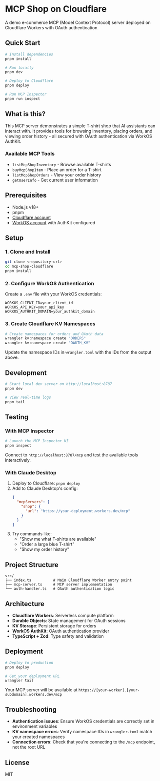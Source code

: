# MCP Shop on Cloudflare

A demo e-commerce MCP (Model Context Protocol) server deployed on Cloudflare Workers with OAuth authentication.

## Quick Start

```bash
# Install dependencies
pnpm install

# Run locally
pnpm dev

# Deploy to Cloudflare
pnpm deploy

# Run MCP Inspector
pnpm run inspect
```

## What is this?

This MCP server demonstrates a simple T-shirt shop that AI assistants can interact with. It provides tools for browsing inventory, placing orders, and viewing order history - all secured with OAuth authentication via WorkOS AuthKit.

### Available MCP Tools

- `listMcpShopInventory` - Browse available T-shirts
- `buyMcpShopItem` - Place an order for a T-shirt
- `listMcpShopOrders` - View your order history
- `getUserInfo` - Get current user information

## Prerequisites

- Node.js v18+
- pnpm
- [Cloudflare account](https://dash.cloudflare.com/sign-up)
- [WorkOS account](https://dashboard.workos.com/signup) with AuthKit configured

## Setup

### 1. Clone and Install

```bash
git clone <repository-url>
cd mcp-shop-cloudflare
pnpm install
```

### 2. Configure WorkOS Authentication

Create a `.env` file with your WorkOS credentials:

```env
WORKOS_CLIENT_ID=your_client_id
WORKOS_API_KEY=your_api_key
WORKOS_AUTHKIT_DOMAIN=your_authkit_domain
```

### 3. Create Cloudflare KV Namespaces

```bash
# Create namespaces for orders and OAuth data
wrangler kv:namespace create "ORDERS"
wrangler kv:namespace create "OAUTH_KV"
```

Update the namespace IDs in `wrangler.toml` with the IDs from the output above.

## Development

```bash
# Start local dev server on http://localhost:8787
pnpm dev

# View real-time logs
pnpm tail
```

## Testing

### With MCP Inspector

```bash
# Launch the MCP Inspector UI
pnpm inspect
```

Connect to `http://localhost:8787/mcp` and test the available tools interactively.

### With Claude Desktop

1. Deploy to Cloudflare: `pnpm deploy`
2. Add to Claude Desktop's config:
   ```json
   {
     "mcpServers": {
       "shop": {
         "url": "https://your-deployment.workers.dev/mcp"
       }
     }
   }
   ```
3. Try commands like:
   - "Show me what T-shirts are available"
   - "Order a large blue T-shirt"
   - "Show my order history"

## Project Structure

```
src/
├── index.ts          # Main Cloudflare Worker entry point
├── mcp-server.ts     # MCP server implementation
└── auth-handler.ts   # OAuth authentication logic
```

## Architecture

- **Cloudflare Workers**: Serverless compute platform
- **Durable Objects**: State management for OAuth sessions
- **KV Storage**: Persistent storage for orders
- **WorkOS AuthKit**: OAuth authentication provider
- **TypeScript + Zod**: Type safety and validation

## Deployment

```bash
# Deploy to production
pnpm deploy

# Get your deployment URL
wrangler tail
```

Your MCP server will be available at `https://[your-worker].[your-subdomain].workers.dev/mcp`

## Troubleshooting

- **Authentication issues**: Ensure WorkOS credentials are correctly set in environment variables
- **KV namespace errors**: Verify namespace IDs in `wrangler.toml` match your created namespaces
- **Connection errors**: Check that you're connecting to the `/mcp` endpoint, not the root URL

## License

MIT
